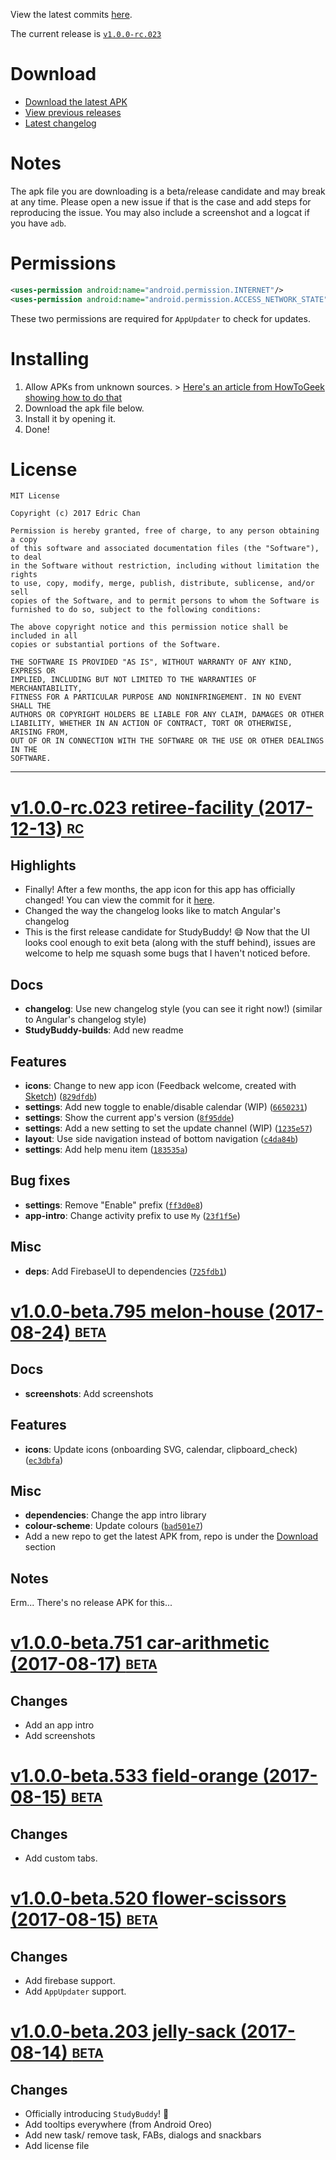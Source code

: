 <a name="latest-commits"></a>

View the latest commits [here](https://github.com/Chan4077/StudyBuddy/commits/master).

The current release is [`v1.0.0-rc.023`](#v1.0.0-rc.023)

# Download
- [Download the latest APK](https://github.com/Chan4077/StudyBuddy-builds/raw/master/release/com.edricchan.studybuddy-v1.0.0-rc.023.apk)
- [View previous releases](https://github.com/Chan4077/StudyBuddy-builds/tree/master/release)
- [Latest changelog](#latest-changelog)
# Notes
The apk file you are downloading is a beta/release candidate and may break at any time. Please open a new issue if that is the case and add steps for reproducing the issue. You may also include a screenshot and a logcat if you have `adb`.

# Permissions
```xml
<uses-permission android:name="android.permission.INTERNET"/>
<uses-permission android:name="android.permission.ACCESS_NETWORK_STATE"/>
```
These two permissions are required for `AppUpdater` to check for updates.
# Installing
1. Allow APKs from unknown sources. > [Here's an article from HowToGeek showing how to do that](https://www.howtogeek.com/howto/41082/install-non-market-apps-on-your-android-device/)
2. Download the apk file below.
3. Install it by opening it.
4. Done!

# License
```
MIT License

Copyright (c) 2017 Edric Chan

Permission is hereby granted, free of charge, to any person obtaining a copy
of this software and associated documentation files (the "Software"), to deal
in the Software without restriction, including without limitation the rights
to use, copy, modify, merge, publish, distribute, sublicense, and/or sell
copies of the Software, and to permit persons to whom the Software is
furnished to do so, subject to the following conditions:

The above copyright notice and this permission notice shall be included in all
copies or substantial portions of the Software.

THE SOFTWARE IS PROVIDED "AS IS", WITHOUT WARRANTY OF ANY KIND, EXPRESS OR
IMPLIED, INCLUDING BUT NOT LIMITED TO THE WARRANTIES OF MERCHANTABILITY,
FITNESS FOR A PARTICULAR PURPOSE AND NONINFRINGEMENT. IN NO EVENT SHALL THE
AUTHORS OR COPYRIGHT HOLDERS BE LIABLE FOR ANY CLAIM, DAMAGES OR OTHER
LIABILITY, WHETHER IN AN ACTION OF CONTRACT, TORT OR OTHERWISE, ARISING FROM,
OUT OF OR IN CONNECTION WITH THE SOFTWARE OR THE USE OR OTHER DEALINGS IN THE
SOFTWARE.
```
---
<a name="latest-changelog"></a>

<a name="v1.0.0-rc.023"></a>

# [v1.0.0-rc.023 retiree-facility (2017-12-13) <sub><sup>RC</sup></sub>](https://github.com/Chan4077/StudyBuddy/compare/v1.0.0-beta.795...v1.0.0-rc.023)
## Highlights
- Finally! After a few months, the app icon for this app has officially changed! You can view the commit for it [here](https://github.com/Chan4077/StudyBuddy/commit/829dfdbbbcae094dee6cabf40b4177a18e274a99).
- Changed the way the changelog looks like to match Angular's changelog
- This is the first release candidate for StudyBuddy! :smile: Now that the UI looks cool enough to exit beta (along with the stuff behind), issues are welcome to help me squash some bugs that I haven't noticed before.

## Docs
- **changelog**: Use new changelog style (you can see it right now!) (similar to Angular's changelog style)
- **StudyBuddy-builds**: Add new readme

## Features
- **icons**: Change to new app icon (Feedback welcome, created with [Sketch](https://sketchapp.com)) ([`829dfdb`](https://github.com/Chan4077/StudyBuddy/commit/829dfdbbbcae094dee6cabf40b4177a18e274a99))
- **settings**: Add new toggle to enable/disable calendar (WIP) ([`6650231`](https://github.com/Chan4077/StudyBuddy/commit/66502310f7b8c4a724c899fa9a7aa9bf9ab7a631))
- **settings**: Show the current app's version ([`8f95dde`](https://github.com/Chan4077/StudyBuddy/commit/8f95dde2bb77c67105fa7027734b7596595c7f28))
- **settings**: Add a new setting to set the update channel (WIP) ([`1235e57`](https://github.com/Chan4077/StudyBuddy/commit/1235e5729523908836146290957872ee77a8ad69))
- **layout**: Use side navigation instead of bottom navigation ([`c4da84b`](https://github.com/Chan4077/StudyBuddy/commit/c4da84bb2b8f21ff5a0feaf4013ca84836751125))
- **settings**: Add help menu item ([`183535a`](https://github.com/Chan4077/StudyBuddy/commit/183535a5977d655a30983d87be8b0a4866fb34dc))

## Bug fixes
- **settings**: Remove "Enable" prefix ([`ff3d0e8`](https://github.com/Chan4077/StudyBuddy/commit/ff3d0e8b96c837e6f6c6f4ebc79753664b4ed941))
- **app-intro**: Change activity prefix to use `My` ([`23f1f5e`](https://github.com/Chan4077/StudyBuddy/commit/23f1f5ef93fdabb0fe41b256c611f4f20f81fca1))

## Misc
- **deps**: Add FirebaseUI to dependencies ([`725fdb1`](https://github.com/Chan4077/StudyBuddy/commit/725fdb1dba0ce795698c1b4515b87ee04ab134d6))

<a name="v1.0.0-beta.795"></a>

# [v1.0.0-beta.795 melon-house (2017-08-24) <sub><sup>BETA</sup></sub>](https://github.com/Chan4077/StudyBuddy/compare/v1.0.0-beta.751...v1.0.0-beta.795)
## Docs
- **screenshots**: Add screenshots

## Features
- **icons**: Update icons (onboarding SVG, calendar, clipboard_check) ([`ec3dbfa`](https://github.com/Chan4077/StudyBuddy/commit/ec3dbfab387fb218d0d7e7345fddb03bc3240d46))

## Misc
- **dependencies**: Change the app intro library
- **colour-scheme**: Update colours ([`bad501e7`](https://github.com/Chan4077/StudyBuddy/commit/bad501e771567c536eaa27f3b9da7ddac46c7526))
- Add a new repo to get the latest APK from, repo is under the [Download](#download) section

## Notes
Erm... There's no release APK for this...

# [v1.0.0-beta.751 car-arithmetic (2017-08-17) <sub><sup>BETA</sup></sub>](https://github.com/Chan4077/StudyBuddy/compare/v1.0.0-beta.533...v1.0.0-beta.751)
## Changes
- Add an app intro
- Add screenshots

# [v1.0.0-beta.533 field-orange (2017-08-15) <sub><sup>BETA</sup></sub>](https://github.com/Chan4077/StudyBuddy/compare/v1.0.0-beta.520...v1.0.0-beta.533)
## Changes
- Add custom tabs.

# [v1.0.0-beta.520 flower-scissors (2017-08-15) <sub><sup>BETA</sup></sub>](https://github.com/Chan4077/StudyBuddy/compare/v1.0.0-beta.203...v1.0.0-beta.520)
## Changes
- Add firebase support.
- Add `AppUpdater` support.

# [v1.0.0-beta.203 jelly-sack (2017-08-14) <sub><sup>BETA</sup></sub>](https://github.com/Chan4077/StudyBuddy/compare/dd76f58...v1.0.0-beta.203)
## Changes
- Officially introducing `StudyBuddy`! :tada:
- Add tooltips everywhere (from Android Oreo)
- Add new task/ remove task, FABs, dialogs and snackbars
- Add license file